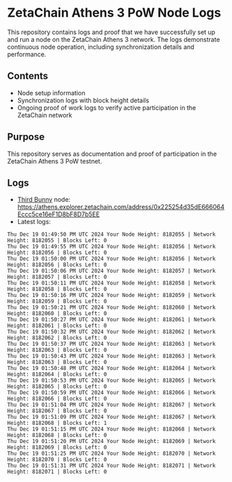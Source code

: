 # ZetaChain Athens 3 PoW Node Logs
This repository contains logs and proof that we have successfully set up and run a node on the ZetaChain Athens 3 network. The logs demonstrate continuous node operation, including synchronization details and performance.

## Contents
- Node setup information
- Synchronization logs with block height details
- Ongoing proof of work logs to verify active participation in the ZetaChain network

## Purpose
This repository serves as documentation and proof of participation in the ZetaChain Athens 3 PoW testnet.

## Logs

- [Third Bunny](https://thirdbunny.xyz/) node: https://athens.explorer.zetachain.com/address/0x225254d35dE666064Eccc5ce16eF1D8bF8D7b5EE
- Latest logs:
```
Thu Dec 19 01:49:50 PM UTC 2024 Your Node Height: 8182055 | Network Height: 8182055 | Blocks Left: 0
Thu Dec 19 01:49:55 PM UTC 2024 Your Node Height: 8182056 | Network Height: 8182056 | Blocks Left: 0
Thu Dec 19 01:50:00 PM UTC 2024 Your Node Height: 8182056 | Network Height: 8182056 | Blocks Left: 0
Thu Dec 19 01:50:06 PM UTC 2024 Your Node Height: 8182057 | Network Height: 8182057 | Blocks Left: 0
Thu Dec 19 01:50:11 PM UTC 2024 Your Node Height: 8182058 | Network Height: 8182058 | Blocks Left: 0
Thu Dec 19 01:50:16 PM UTC 2024 Your Node Height: 8182059 | Network Height: 8182059 | Blocks Left: 0
Thu Dec 19 01:50:21 PM UTC 2024 Your Node Height: 8182060 | Network Height: 8182060 | Blocks Left: 0
Thu Dec 19 01:50:27 PM UTC 2024 Your Node Height: 8182061 | Network Height: 8182061 | Blocks Left: 0
Thu Dec 19 01:50:32 PM UTC 2024 Your Node Height: 8182062 | Network Height: 8182062 | Blocks Left: 0
Thu Dec 19 01:50:37 PM UTC 2024 Your Node Height: 8182063 | Network Height: 8182063 | Blocks Left: 0
Thu Dec 19 01:50:43 PM UTC 2024 Your Node Height: 8182063 | Network Height: 8182063 | Blocks Left: 0
Thu Dec 19 01:50:48 PM UTC 2024 Your Node Height: 8182064 | Network Height: 8182064 | Blocks Left: 0
Thu Dec 19 01:50:53 PM UTC 2024 Your Node Height: 8182065 | Network Height: 8182065 | Blocks Left: 0
Thu Dec 19 01:50:59 PM UTC 2024 Your Node Height: 8182066 | Network Height: 8182066 | Blocks Left: 0
Thu Dec 19 01:51:04 PM UTC 2024 Your Node Height: 8182067 | Network Height: 8182067 | Blocks Left: 0
Thu Dec 19 01:51:09 PM UTC 2024 Your Node Height: 8182067 | Network Height: 8182068 | Blocks Left: 1
Thu Dec 19 01:51:15 PM UTC 2024 Your Node Height: 8182068 | Network Height: 8182068 | Blocks Left: 0
Thu Dec 19 01:51:20 PM UTC 2024 Your Node Height: 8182069 | Network Height: 8182069 | Blocks Left: 0
Thu Dec 19 01:51:25 PM UTC 2024 Your Node Height: 8182070 | Network Height: 8182070 | Blocks Left: 0
Thu Dec 19 01:51:31 PM UTC 2024 Your Node Height: 8182071 | Network Height: 8182071 | Blocks Left: 0
```
